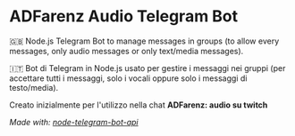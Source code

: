# ADFarenz Audio Telegram Bot
🇬🇧 Node.js Telegram Bot to manage messages in groups (to allow every messages, only audio messages or only text/media messages).

🇮🇹 Bot di Telegram in Node.js usato per gestire i messaggi nei gruppi (per accettare tutti i messaggi, solo i vocali oppure solo i messaggi di testo/media).

Creato inizialmente per l'utilizzo nella chat **ADFarenz: audio su twitch**


*Made with: [node-telegram-bot-api](https://github.com/yagop/node-telegram-bot-api)*
